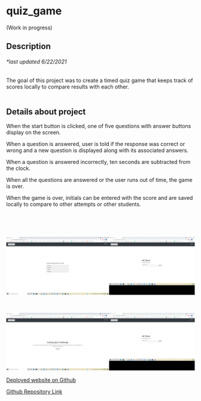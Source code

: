 # quiz_game


(Work in progress)
## Description
###### *last updated 6/22/2021


The goal of this project was to create a timed quiz game that keeps track of scores locally to compare results with each other.
<br />
<br />

## Details about project
<div>
When the start button is clicked, one of five questions with answer buttons display on the screen. 

When a question is answered, user is told if the response was correct or wrong 
and a new question is displayed along with its associated answers.

When a question is answered incorrectly, ten seconds are subtracted from the clock.

When all the questions are answered or the user runs out of time, the game is over. 

When the game is over, initials can be entered with the score and are saved locally to compare to other attempts or other students. 
</div>

<br>
<br>
<br>



![Questions and Answers screenshot](assets/images/Questionandanswers.png)

<br />


![Start and Finish screenshot](assets/images/startandfinish.png)



[Deployed website on Github](https://roomsiejones.github.io/quiz_game/)

[Github Repository Link](https://github.com/roomsiejones/quiz_game)